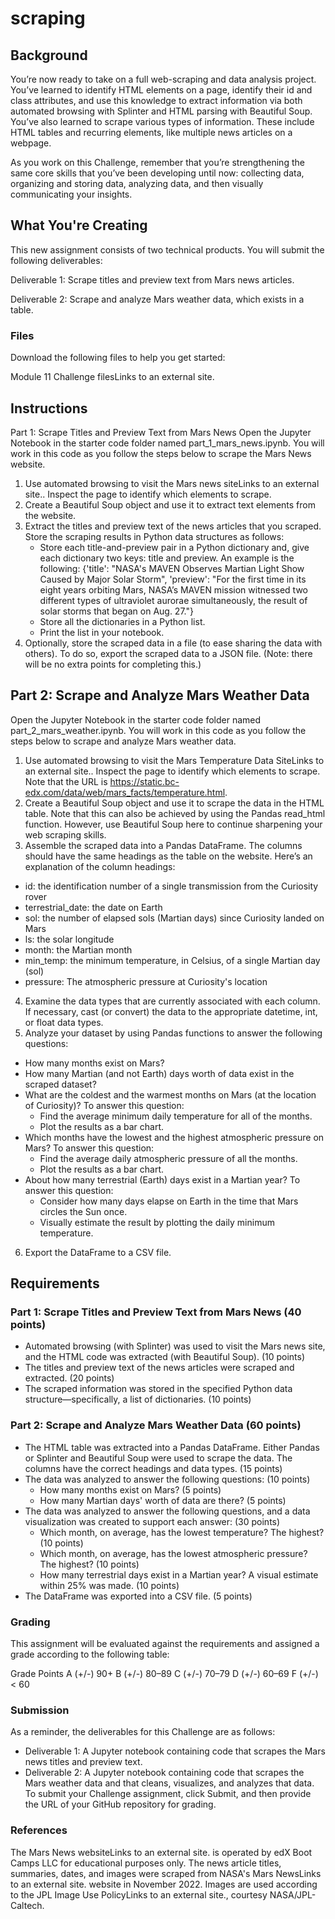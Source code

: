 # scraping

## Background
You’re now ready to take on a full web-scraping and data analysis project. You’ve learned to identify HTML elements on a page, identify their id and class attributes, and use this knowledge to extract information via both automated browsing with Splinter and HTML parsing with Beautiful Soup. You’ve also learned to scrape various types of information. These include HTML tables and recurring elements, like multiple news articles on a webpage.

As you work on this Challenge, remember that you’re strengthening the same core skills that you’ve been developing until now: collecting data, organizing and storing data, analyzing data, and then visually communicating your insights.

## What You're Creating
This new assignment consists of two technical products. You will submit the following deliverables:

Deliverable 1: Scrape titles and preview text from Mars news articles.

Deliverable 2: Scrape and analyze Mars weather data, which exists in a table.

### Files
Download the following files to help you get started:

Module 11 Challenge filesLinks to an external site.

## Instructions
Part 1: Scrape Titles and Preview Text from Mars News
Open the Jupyter Notebook in the starter code folder named part_1_mars_news.ipynb. You will work in this code as you follow the steps below to scrape the Mars News website.

1. Use automated browsing to visit the Mars news siteLinks to an external site.. Inspect the page to identify which elements to scrape.
2. Create a Beautiful Soup object and use it to extract text elements from the website.
3. Extract the titles and preview text of the news articles that you scraped. Store the scraping results in Python data structures as follows:
   - Store each title-and-preview pair in a Python dictionary and, give each dictionary two keys: title and preview. An example is the following:
      {'title': "NASA's MAVEN Observes Martian Light Show Caused by Major Solar Storm", 
      'preview': "For the first time in its eight years orbiting Mars, NASA’s MAVEN mission witnessed two different types of ultraviolet aurorae simultaneously, the            result of solar storms that began on Aug. 27."}
   - Store all the dictionaries in a Python list.
   - Print the list in your notebook.
4. Optionally, store the scraped data in a file (to ease sharing the data with others). To do so, export the scraped data to a JSON file. (Note: there will be no extra points for completing this.)

## Part 2: Scrape and Analyze Mars Weather Data
Open the Jupyter Notebook in the starter code folder named part_2_mars_weather.ipynb. You will work in this code as you follow the steps below to scrape and analyze Mars weather data.

1. Use automated browsing to visit the Mars Temperature Data SiteLinks to an external site.. Inspect the page to identify which elements to scrape. Note that the URL is https://static.bc-edx.com/data/web/mars_facts/temperature.html.
2. Create a Beautiful Soup object and use it to scrape the data in the HTML table. Note that this can also be achieved by using the Pandas read_html function. However, use Beautiful Soup here to continue sharpening your web scraping skills.
3. Assemble the scraped data into a Pandas DataFrame. The columns should have the same headings as the table on the website. Here’s an explanation of the column headings:
  - id: the identification number of a single transmission from the Curiosity rover
  - terrestrial_date: the date on Earth
  - sol: the number of elapsed sols (Martian days) since Curiosity landed on Mars
  - ls: the solar longitude
  - month: the Martian month
  - min_temp: the minimum temperature, in Celsius, of a single Martian day (sol)
  - pressure: The atmospheric pressure at Curiosity's location
4. Examine the data types that are currently associated with each column. If necessary, cast (or convert) the data to the appropriate datetime, int, or float data types.
5. Analyze your dataset by using Pandas functions to answer the following questions:
  - How many months exist on Mars?
  - How many Martian (and not Earth) days worth of data exist in the scraped dataset?
  - What are the coldest and the warmest months on Mars (at the location of Curiosity)? To answer this question:
    - Find the average minimum daily temperature for all of the months.
    - Plot the results as a bar chart.
  - Which months have the lowest and the highest atmospheric pressure on Mars? To answer this question:
    - Find the average daily atmospheric pressure of all the months.
    - Plot the results as a bar chart.
  - About how many terrestrial (Earth) days exist in a Martian year? To answer this question:
    - Consider how many days elapse on Earth in the time that Mars circles the Sun once.
    - Visually estimate the result by plotting the daily minimum temperature.
6. Export the DataFrame to a CSV file.

## Requirements
### Part 1: Scrape Titles and Preview Text from Mars News (40 points)
  - Automated browsing (with Splinter) was used to visit the Mars news site, and the HTML code was extracted (with Beautiful Soup). (10 points)
  - The titles and preview text of the news articles were scraped and extracted. (20 points)
  - The scraped information was stored in the specified Python data structure—specifically, a list of dictionaries. (10 points)

###  Part 2: Scrape and Analyze Mars Weather Data (60 points)
  - The HTML table was extracted into a Pandas DataFrame. Either Pandas or Splinter and Beautiful Soup were used to scrape the data. The columns have the correct headings and data types. (15 points)
  - The data was analyzed to answer the following questions: (10 points)
    - How many months exist on Mars? (5 points)
    - How many Martian days' worth of data are there? (5 points)
  - The data was analyzed to answer the following questions, and a data visualization was created to support each answer: (30 points)
    - Which month, on average, has the lowest temperature? The highest? (10 points)
    - Which month, on average, has the lowest atmospheric pressure? The highest? (10 points)
    - How many terrestrial days exist in a Martian year? A visual estimate within 25% was made. (10 points)
  - The DataFrame was exported into a CSV file. (5 points)
### Grading
This assignment will be evaluated against the requirements and assigned a grade according to the following table:

Grade	Points
A (+/-)	90+
B (+/-)	80–89
C (+/-)	70–79
D (+/-)	60–69
F (+/-)	< 60

### Submission
As a reminder, the deliverables for this Challenge are as follows:
  - Deliverable 1: A Jupyter notebook containing code that scrapes the Mars news titles and preview text.
  - Deliverable 2: A Jupyter notebook containing code that scrapes the Mars weather data and that cleans, visualizes, and analyzes that data.
To submit your Challenge assignment, click Submit, and then provide the URL of your GitHub repository for grading.

### References
The Mars News websiteLinks to an external site. is operated by edX Boot Camps LLC for educational purposes only. The news article titles, summaries, dates, and images were scraped from NASA's Mars NewsLinks to an external site. website in November 2022. Images are used according to the JPL Image Use PolicyLinks to an external site., courtesy NASA/JPL-Caltech.
